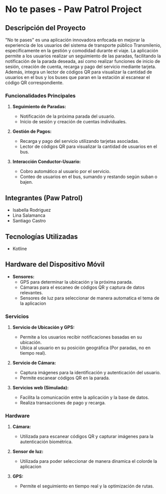 # No te pases - Paw Patrol Project

## Descripción del Proyecto

"No te pases" es una aplicación innovadora enfocada en mejorar la experiencia de los usuarios del sistema de transporte público Transmilenio, específicamente en la gestión y comodidad durante el viaje. La aplicación permite a los usuarios realizar un seguimiento de las paradas, facilitando la notificación de la parada deseada, así como realizar funciones de inicio de sesión, creación de cuenta, recarga y pago del servicio mediante tarjeta. Además, integra un lector de códigos QR para visualizar la cantidad de usuarios en el bus y los buses que paran en la estación al escanear el código QR correspondiente.

### Funcionalidades Principales

1. **Seguimiento de Paradas:**
   - Notificación de la próxima parada del usuario.
   - Inicio de sesión y creación de cuentas individuales.

2. **Gestión de Pagos:**
   - Recarga y pago del servicio utilizando tarjetas asociadas.
   - Lector de códigos QR para visualizar la cantidad de usuarios en el bus.

3. **Interacción Conductor-Usuario:**
   - Cobro automático al usuario por el servicio.
   - Conteo de usuarios en el bus, sumando y restando según suban o bajen.

## Integrantes (Paw Patrol)

- Isabella Rodriguez
- Lina Salamanca
- Santiago Castro

## Tecnologías Utilizadas

-  Kotline

## Hardware del Dispositivo Móvil

- **Sensores:**
  - GPS para determinar la ubicación y la próxima parada.
  - Cámaras para el escaneo de códigos QR y captura de datos relevantes.
  - Sensores de luz para seleccionar de manera automatica el tema de la aplicacion
 
 ### Servicios

1. **Servicio de Ubicación y GPS:**
   - Permite a los usuarios recibir notificaciones basadas en su ubicación.
   - Ubica al usuario en su posición geográfica (Por paradas, no en tiempo real).

2. **Servicio de Cámara:**
   - Captura imágenes para la identificación y autenticación del usuario.
   - Permite escanear códigos QR en la parada.

3. **Servicios web (Simulada):**
   - Facilita la comunicación entre la aplicación y la base de datos.
   - Realiza transacciones de pago y recarga.

### Hardware

1. **Cámara:**
   - Utilizada para escanear códigos QR y capturar imágenes para la autenticación biométrica.

2. **Sensor de luz:**
   - Utilizada para poder seleccionar de manera dinamica el colorde la aplicacion

3. **GPS:**
   - Permite el seguimiento en tiempo real y la optimización de rutas.

